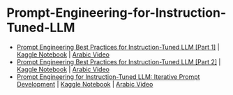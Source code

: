 # Prompt-Engineering-for-Instruction-Tuned-LLM

* [Prompt Engineering Best Practices for Instruction-Tuned LLM [Part 1]]() | [Kaggle Notebook]() | [Arabic Video]()
* [Prompt Engineering Best Practices for Instruction-Tuned LLM [Part 2]]() | [Kaggle Notebook]() | [Arabic Video]()
* [Prompt Engineering for Instruction-Tuned LLM: Iterative Prompt Development]() | [Kaggle Notebook]() | [Arabic Video]()
